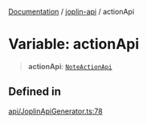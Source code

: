 [Documentation](../../packages.md) / [joplin-api](../index.md) / actionApi

# Variable: actionApi

> **actionApi**: [`NoteActionApi`](../classes/NoteActionApi.md)

## Defined in

[api/JoplinApiGenerator.ts:78](https://github.com/rxliuli/joplin-utils/blob/4824c3237f6c8bc282f001f71c149c89286aefdc/packages/joplin-api/src/api/JoplinApiGenerator.ts#L78)
